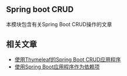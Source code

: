 ## Spring boot CRUD

本模块包含有关Spring Boot CRUD操作的文章

## 相关文章

+ [使用Thymeleaf的Spring Boot CRUD应用程序](docs/使用Thymeleaf的SpringBoot-CRUD应用程序.md)
+ [使用Spring Boot应用程序作为依赖项](docs/使用SpringBoot应用程序作为依赖项.md)